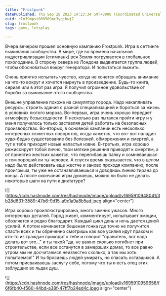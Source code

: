 ```yaml
---
title: "Frostpunk"
datePublished: Thu Sep 28 2023 14:23:34 GMT+0000 (Coordinated Universal Time)
cuid: cln39mpst000509mc3ygjbwj7
slug: frostpunk
tags: game, letsplay

---
```


Вчера вечером прошел основную кампанию Frostpunk. Игра в сеттинге выживания сообщества. В мире, где во времена начальной индустриализации (стимпанк) вся Земля погружается в глобальное похолодание. В сторону севера из Лондона выдвигается группа людей, чтобы обосноваться вокруг генератора. И попытаться выжить. 

Очень приятно испытать чувство, когда не хочется обращать внимание на что-то вокруг и хочется нырнуть в произведение. Будь-то книга, сериал или в этот раз игра. Я получил огромное удовольствие от борьбы за выживание этого сообщества.

Внешне управление похоже на симулятор города. Надо накапливать ресурсы, строить здания с разной специализацией и бороться за жизнь в условиях лютого мороза. Во-первых, игра очень хорошо передает атмосферу безысходности. Я несколько раз пытался пройти игру и у меня получилось только заставляя детей работать на безопасных производствах. Во-вторых, в основной кампании есть несколько интересных сюжетных поворотов, когда кажется, что вот-вот наладил худо-бедно существование без болезней, обморожения и смертей, а тут к тебе приходят новые напастья извне. В-третьих, игра хорошо режиссирует тобой лично, твои мягкие решения приводят к смертям, а от принятия жестких кажется, что перегибаешь палку и сомневаешься в том хороший ли ты человек. А спустя время оказывается, что в целом надо было действовать еще жестче и заново проходя компанию, после проигрыша, ты уже не останавливаешься и доводишь линию тирана до конца. А после окончания игры думаешь, можно ли было не делать некоторые шаги на пути к диктатуре?

![](https://cdn.hashnode.com/res/hashnode/image/upload/v1695910948041/3b28d631-3589-47b6-9d15-a9c1a9a8b5ad.jpeg align="center")

Игра хорошо проиллюстрирована, много зимних ужасов. Много интересных деталей. Город живет, комментирует, испытывает эмоции, обозляется и редко благодарит. Каждый цикл день и ночь дается ценой усилий. А потом начинается бешеная гонка где точно не получится спасти всех и ты обреченно смотришь как все усилия идут прахом и кто-то из граждан приходит к тебе и говорит "правитель, вот надо делать вот это..." и ты такой "да, не важно сколько погибнет при строительстве, если все останутся в замерзших домах, то все равно утром мы не досчитаемся неизвестно сколько, а так мы хоть попытаемся!" И ты бросаешь людей умирать, но спасать оставшихся. А потом присваиваешь заслугу себе, потому что ты и есть отец этих заблудших во льдах душ.

![](https://cdn.hashnode.com/res/hashnode/image/upload/v1695910959656/f6f6fb40-f560-44bd-a38f-47ff7b24ed4c.jpeg align="center")